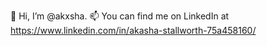 👋 Hi, I’m @akxsha.
📫 You can find me on LinkedIn at https://www.linkedin.com/in/akasha-stallworth-75a458160/


<!---
akxsha/akxsha is a ✨ special ✨ repository because its `README.md` (this file) appears on your GitHub profile.
You can click the Preview link to take a look at your changes.
--->
